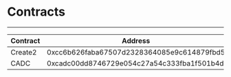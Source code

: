 # Contracts

---

| Contract | Address |
| ---- | ---- |
| Create2 | 0xcc6b626faba67507d2328364085e9c614879fbd5 |
| CADC | 0xcadc00dd8746729e054c27a54c333fba1f501b4d |
